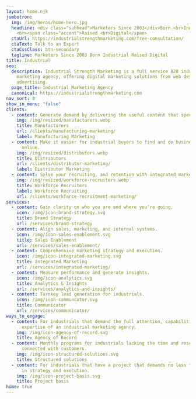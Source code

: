 ```yaml
---
layout: home.njk
jumbotron:
  img: /img/heros/home-hero.jpg
  headline: <div class="subhead">Marketers Since 2003</div>Born <br>Industrial
    <br><span class="accent">Raised <br>Digital</span>
  ctaUrl: https://industrialstrengthmarketing.com/free-consultation/
  ctaText: Talk to an Expert
  ctaCssClass: btn-secondary
  tagline: Marketers Since 2003 Born Industrial Raised Digital
title: Industrial
seo:
  description: Industrial Strength Marketing is a full service B2B industrial
    marketing agency, offering digital marketing solutions from web design to
    advertising.
  page_title: Industrial Marketing Agency
  canonical: https://industrialstrengthmarketing.com
nav_sort: 0
show_in_menu: "false"
clients:
  - content: Generate demand by delivering the useful content that specifiers need.
    img: /img/resized/manufacturers.webp
    title: Manufacturers
    url: /clients/manufacturing-marketing/
    label: Manufacturing Marketing
  - content: Make it easier for industrial buyers to find and do business with you
      online.
    img: /img/resized/distributors.webp
    title: Distributors
    url: /clients/distributor-marketing/
    label: Distributor Marketing
  - content: Solve your recruiting, and retention with integrated marketing.
    img: /img/resized/workforce-recruiters.webp
    title: Workforce Recruiters
    label: Workforce Recruiting
    url: /clients/workforce-recruitment-marketing/
services:
  - content: Gain clarity on who you are and where you’re going.
    icon: /img/icon-brand-strategy.svg
    title: Brand Strategy
    url: /services/brand-strategy
  - content: Align sales, marketing, and internal systems.
    icon: /img/icon-sales-enablement.svg
    title: Sales Enablement
    url: /services/sales-enablement/
  - content: Comprehensive marketing strategy and execution.
    icon: /img/icon-integrated-marketing.svg
    title: Integrated Marketing
    url: /services/integrated-marketing/
  - content: Measure performance and generate insights.
    icon: /img/icon-analytics.svg
    title: Analytics & Insights
    url: /services/analytics-and-insights/
  - content: Turnkey lead generation for industrials.
    icon: /img/icon-communcator.svg
    title: Communicator
    url: /services/communicator/
ways_to_engage:
  - content: For industrials that demand the full attention, capabilities, and
      expertise of an industrial marketing agency.
    img: /img/icon-agency-of-record.svg
    title: Agency of Record
  - content: Monthly programs for industrials lacking the time and resources to stay
      connected with customers.
    img: /img/icon-structured-solutions.svg
    title: Structured solutions
  - content: For industrials that have a project that demands no less than the best
      in strategy and execution.
    img: /img/icon-project-basis.svg
    title: Project basis
home: true
---
```

